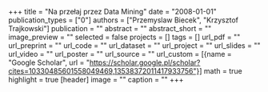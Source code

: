 +++
title = "Na przełaj przez Data Mining"
date = "2008-01-01"
publication_types = ["0"]
authors = ["Przemyslaw Biecek", "Krzysztof Trajkowski"]
publication = ""
abstract = ""
abstract_short = ""
image_preview = ""
selected = false
projects = []
tags = []
url_pdf = ""
url_preprint = ""
url_code = ""
url_dataset = ""
url_project = ""
url_slides = ""
url_video = ""
url_poster = ""
url_source = ""
url_custom = [{name = "Google Scholar", url = "https://scholar.google.pl/scholar?cites=10330485601558049469,13538372011417933756"}]
math = true
highlight = true
[header]
image = ""
caption = ""
+++
